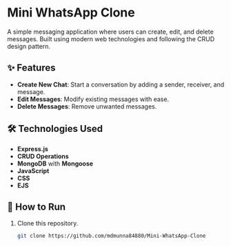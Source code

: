 # Mini WhatsApp Clone  

A simple messaging application where users can create, edit, and delete messages. Built using modern web technologies and following the CRUD design pattern.  

## ✨ Features  
- **Create New Chat**: Start a conversation by adding a sender, receiver, and message.  
- **Edit Messages**: Modify existing messages with ease.  
- **Delete Messages**: Remove unwanted messages.  

## 🛠️ Technologies Used  
- **Express.js**  
- **CRUD Operations**  
- **MongoDB** with **Mongoose**  
- **JavaScript**  
- **CSS**  
- **EJS**  

## 🚀 How to Run  
1. Clone this repository.  
   ```bash
   git clone https://github.com/mdmunna84880/Mini-WhatsApp-Clone
